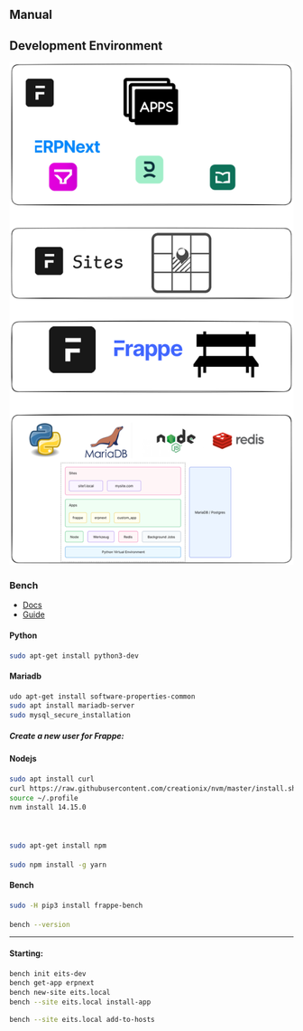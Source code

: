 ## Manual

## Development Environment


![](./erpnext-manual.png)

### Bench 

- [Docs](https://docs.frappe.io/framework/v14/user/en/installation#debian--ubuntu)
- [Guide](https://github.com/D-codE-Hub/Guide-to-Install-Frappe-ERPNext-in-Ubuntu-22.04-LTS)


#### Python

```bash
sudo apt-get install python3-dev
```


#### Mariadb
```bash
udo apt-get install software-properties-common
sudo apt install mariadb-server
sudo mysql_secure_installation
```

##### Create a new user for Frappe:



#### Nodejs

```bash
sudo apt install curl 
curl https://raw.githubusercontent.com/creationix/nvm/master/install.sh | bash
source ~/.profile
nvm install 14.15.0  



sudo apt-get install npm

sudo npm install -g yarn
```


#### Bench

```bash
sudo -H pip3 install frappe-bench

bench --version
```


---


#### Starting:

```bash
bench init eits-dev
bench get-app erpnext
bench new-site eits.local 
bench --site eits.local install-app
```
```bash
bench --site eits.local add-to-hosts
```




